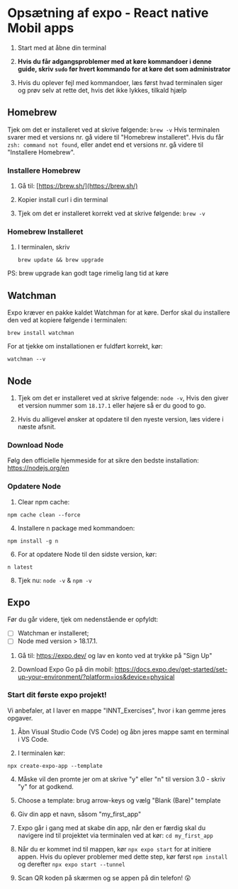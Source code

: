 # Opsætning af expo - React native Mobil apps

1. Start med at åbne din terminal

2. **Hvis du får adgangsproblemer med at køre kommandoer i denne guide, skriv `sudo` før hvert kommando for at køre det som administrator**

3. Hvis du oplever fejl med kommandoer, læs først hvad terminalen siger og prøv selv at rette det, hvis det ikke lykkes, tilkald hjælp

## Homebrew
Tjek om det er installeret ved at skrive følgende: `brew -v`
Hvis terminalen svarer med et versions nr. gå videre til "Homebrew installeret". Hvis du får `zsh: command not found`, eller andet end et versions nr. gå videre til "Installere Homebrew".

### Installere Homebrew
1. Gå til: [https://brew.sh/](https://brew.sh/)

2. Kopier install curl i din terminal

3. Tjek om det er installeret korrekt ved at skrive følgende: `brew -v`

### Homebrew Installeret
1. I terminalen, skriv
   ```
   brew update && brew upgrade
   ```
PS: brew upgrade kan godt tage rimelig lang tid at køre

## Watchman
Expo kræver en pakke kaldet Watchman for at køre. Derfor skal du installere den ved at kopiere følgende i terminalen:
```
brew install watchman
```
For at tjekke om installationen er fuldført korrekt, kør: 
```
watchman --v
```

## Node

1. Tjek om det er installeret ved at skrive følgende: `node -v`, Hvis den giver et version nummer som `18.17.1` eller højere så er du good to go.

2. Hvis du alligevel ønsker at opdatere til den nyeste version, læs videre i næste afsnit.

### Download Node

Følg den officielle hjemmeside for at sikre den bedste installation: https://nodejs.org/en

### Opdatere Node
1. Clear npm cache: 
```
npm cache clean --force
```

4. Installere n package med kommandoen: 
```
npm install -g n
```

6. For at opdatere Node til den sidste version, kør:
```
n latest
```

8. Tjek nu: `node -v` & `npm -v`


## Expo
Før du går videre, tjek om nedenstående er opfyldt:

 - [ ] Watchman er installeret;
 - [ ] Node med version > 18.17.1.

1. Gå til: https://expo.dev/ og lav en konto ved at trykke på "Sign Up"

2. Download Expo Go på din mobil: https://docs.expo.dev/get-started/set-up-your-environment/?platform=ios&device=physical

### Start dit første expo projekt!
Vi anbefaler, at I laver en mappe "INNT_Exercises", hvor i kan gemme jeres opgaver.

1. Åbn Visual Studio Code (VS Code) og åbn jeres mappe samt en terminal i VS Code.

2. I terminalen kør:
```
npx create-expo-app --template
```

4. Måske vil den promte jer om at skrive "y" eller "n" til version 3.0 - skriv "y" for at godkend.

5. Choose a template: brug arrow-keys og vælg "Blank (Bare)"  template

6. Giv din app et navn, såsom "my_first_app"

7. Expo går i gang med at skabe din app, når den er færdig skal du navigere ind til projektet via terminalen ved at kør: `cd my_first_app`

8. Når du er kommet ind til mappen, kør `npx expo start` for at initiere appen. Hvis du oplever problemer med dette step, kør først `npm install` og derefter `npx expo start --tunnel`

9. Scan QR koden på skærmen og se appen på din telefon! 😲


